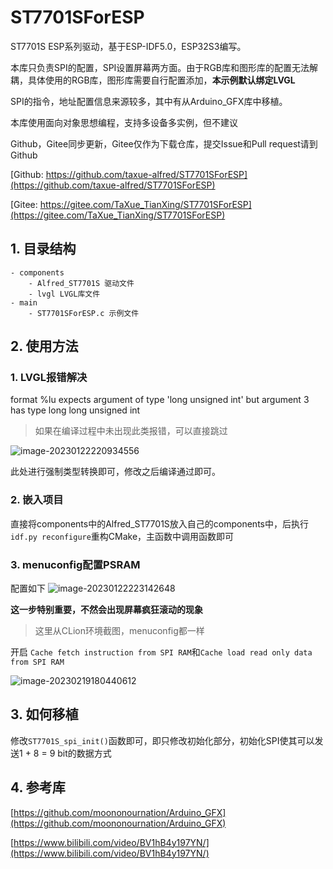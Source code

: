 # ST7701SForESP
ST7701S ESP系列驱动，基于ESP-IDF5.0，ESP32S3编写。

本库只负责SPI的配置，SPI设置屏幕两方面。由于RGB库和图形库的配置无法解耦，具体使用的RGB库，图形库需要自行配置添加，**本示例默认绑定LVGL**

SPI的指令，地址配置信息来源较多，其中有从Arduino_GFX库中移植。

本库使用面向对象思想编程，支持多设备多实例，但不建议

Github，Gitee同步更新，Gitee仅作为下载仓库，提交Issue和Pull request请到Github

[Github: https://github.com/taxue-alfred/ST7701SForESP](https://github.com/taxue-alfred/ST7701SForESP)

[Gitee: https://gitee.com/TaXue_TianXing/ST7701SForESP](https://gitee.com/TaXue_TianXing/ST7701SForESP)

## 1. 目录结构

```
- components
	- Alfred_ST7701S 驱动文件
	- lvgl LVGL库文件
- main
	- ST7701SForESP.c 示例文件
```

## 2. 使用方法

### 1. LVGL报错解决

format %lu expects argument of type 'long unsigned int' but argument 3 has type long long unsigned int

> 如果在编译过程中未出现此类报错，可以直接跳过

![image-20230122220934556](https://taxue-alfred-1253400076.cos.ap-beijing.myqcloud.com/image-20230122220934556.png)

此处进行强制类型转换即可，修改之后编译通过即可。

### 2. 嵌入项目

直接将components中的Alfred_ST7701S放入自己的components中，后执行`idf.py reconfigure`重构CMake，主函数中调用函数即可

### 3. menuconfig配置PSRAM

配置如下
![image-20230122223142648](https://taxue-alfred-1253400076.cos.ap-beijing.myqcloud.com/image-20230122223142648.png)

**这一步特别重要，不然会出现屏幕疯狂滚动的现象**

> 这里从CLion环境截图，menuconfig都一样

开启 `Cache fetch instruction from SPI RAM`和`Cache load read only data from SPI RAM`

![image-20230219180440612](https://taxue-alfred-1253400076.cos.ap-beijing.myqcloud.com/image-20230219180440612.png)

## 3. 如何移植

修改`ST7701S_spi_init()`函数即可，即只修改初始化部分，初始化SPI使其可以发送1 + 8 = 9 bit的数据方式

## 4. 参考库

[https://github.com/moononournation/Arduino_GFX](https://github.com/moononournation/Arduino_GFX)

[https://www.bilibili.com/video/BV1hB4y197YN/](https://www.bilibili.com/video/BV1hB4y197YN/)

